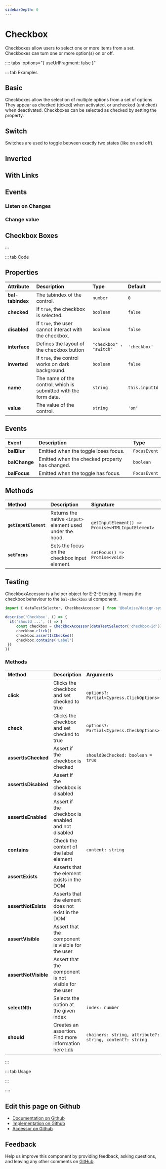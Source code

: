 ```yaml
---
sidebarDepth: 0
---
```


# Checkbox <Badge text="Two-way binding"/>


<!-- START: human documentation top -->

Checkboxes allow users to select one or more items from a set. Checkboxes can turn one or more option(s) on or off.

<!-- END: human documentation top -->

:::: tabs :options="{ useUrlFragment: false }"

::: tab Examples

## Basic

Checkboxes allow the selection of multiple options from a set of options. They appear as checked (ticked) when activated, or unchecked (unticked) when deactivated.
        Checkboxes can be selected as checked by setting the property.

<ClientOnly><docs-demo-bal-checkbox-23></docs-demo-bal-checkbox-23></ClientOnly>


## Switch

Switches are used to toggle between exactly two states (like on and off).

<ClientOnly><docs-demo-bal-checkbox-24></docs-demo-bal-checkbox-24></ClientOnly>


## Inverted

<ClientOnly><docs-demo-bal-checkbox-25></docs-demo-bal-checkbox-25></ClientOnly>


## With Links

<ClientOnly><docs-demo-bal-checkbox-26></docs-demo-bal-checkbox-26></ClientOnly>


## Events

### Listen on Changes

<ClientOnly><docs-demo-bal-checkbox-27></docs-demo-bal-checkbox-27></ClientOnly>


### Change value

<ClientOnly><docs-demo-bal-checkbox-28></docs-demo-bal-checkbox-28></ClientOnly>


## Checkbox Boxes

<ClientOnly><docs-demo-bal-checkbox-29></docs-demo-bal-checkbox-29></ClientOnly>


:::

::: tab Code

## Properties


| Attribute        | Description                                                     | Type                    | Default        |
| :--------------- | :-------------------------------------------------------------- | :---------------------- | :------------- |
| **bal-tabindex** | The tabindex of the control.                                    | `number`                | `0`            |
| **checked**      | If `true`, the checkbox is selected.                            | `boolean`               | `false`        |
| **disabled**     | If `true`, the user cannot interact with the checkbox.          | `boolean`               | `false`        |
| **interface**    | Defines the layout of the checkbox button                       | `"checkbox" , "switch"` | `'checkbox'`   |
| **inverted**     | If `true`, the control works on dark background.                | `boolean`               | `false`        |
| **name**         | The name of the control, which is submitted with the form data. | `string`                | `this.inputId` |
| **value**        | The value of the control.                                       | `string`                | `'on'`         |

## Events


| Event         | Description                                    | Type         |
| :------------ | :--------------------------------------------- | :----------- |
| **balBlur**   | Emitted when the toggle loses focus.           | `FocusEvent` |
| **balChange** | Emitted when the checked property has changed. | `boolean`    |
| **balFocus**  | Emitted when the toggle has focus.             | `FocusEvent` |

## Methods


| Method                | Description                                               | Signature                                        |
| :-------------------- | :-------------------------------------------------------- | :----------------------------------------------- |
| **`getInputElement`** | Returns the native `<input>` element used under the hood. | `getInputElement() => Promise<HTMLInputElement>` |
| **`setFocus`**        | Sets the focus on the checkbox input element.             | `setFocus() => Promise<void>`                    |

## Testing


CheckboxAccessor is a helper object for E-2-E testing.
It maps the checkbox behaviour to the `bal-checkbox` ui component.

```typescript
import { dataTestSelector, CheckboxAccessor } from '@baloise/design-system-components-testing'

describe('Checkbox', () => {
  it('should ...', () => {
     const checkbox = CheckboxAccessor(dataTestSelector('checkbox-id')).get()
     checkbox.click()
     checkbox.assertIsChecked()
     checkbox.contains('Label')
 })
})
```

### Methods

| Method               | Description                                                                                                      | Arguments                                                |
| :------------------- | :--------------------------------------------------------------------------------------------------------------- | :------------------------------------------------------- |
| **click**            | Clicks the checkbox and set checked to true                                                                      | `options?: Partial<Cypress.ClickOptions>`                |
| **check**            | Clicks the checkbox and set checked to true                                                                      | `options?: Partial<Cypress.CheckOptions>`                |
| **assertIsChecked**  | Assert if the checkbox is checked                                                                                | `shouldBeChecked: boolean = true`                        |
| **assertIsDisabled** | Assert if the checkbox is disabled                                                                               |                                                          |
| **assertIsEnabled**  | Assert if the checkbox is enabled and not disabled                                                               |                                                          |
| **contains**         | Check the content of the label element                                                                           | `content: string`                                        |
| **assertExists**     | Asserts that the element exists in the DOM                                                                       |                                                          |
| **assertNotExists**  | Asserts that the element does not exist in the DOM                                                               |                                                          |
| **assertVisible**    | Assert that the component is visible for the user                                                                |                                                          |
| **assertNotVisible** | Assert that the component is not visible for the user                                                            |                                                          |
| **selectNth**        | Selects the option at the given index                                                                            | `index: number`                                          |
| **should**           | Creates an assertion. Find more information here [link](https://docs.cypress.io/api/commands/should.html#Syntax) | `chainers: string, attribute?: string, content?: string` |

:::

::: tab Usage

<!-- START: human documentation usage -->

<!-- END: human documentation usage -->

:::


::::

## Edit this page on Github

* [Documentation on Github](https://github.com/baloise/design-system/blob/master/docs/src/components/components/bal-checkbox.md)
* [Implementation on Github](https://github.com/baloise/design-system/blob/master/packages/components/src/components/bal-checkbox)
* [Accessor on Github](https://github.com/baloise/design-system/blob/master/packages/testing/src/accessors/checkbox.accessor.ts)

## Feedback

Help us improve this component by providing feedback, asking questions, and leaving any other comments on [GitHub](https://github.com/baloise/design-system/issues/new).


<ClientOnly>
  <docs-component-script tag="balCheckbox"></docs-component-script>
</ClientOnly>
